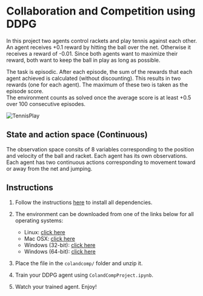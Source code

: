 [//]: # (Image References)
[Tennis]: https://github.com/CatoGit/collaboration-and-competition/master/Tennis.gif "Tennis"

# Collaboration and Competition using DDPG

In this project two agents control rackets and play tennis against each other. 
An agent receives +0.1 reward by hitting the ball over the net. Otherwise it receives a reward of -0.01.
Since both agents want to maximize their reward, both want to keep the ball in play as long as possible.

The task is episodic. After each episode, the sum of the rewards that each agent achieved is calculated (without discounting).
This results in two rewards (one for each agent). The maximum of these two is taken as the episode score.  
The environment counts as solved once the average score is at least +0.5 over 100 consecutive episodes.


![TennisPlay][Tennis]

## State and action space (Continuous)

The observation space consits of 8 variables corresponding to the position and velocity of the ball and racket. 
Each agent has its own observations. 
Each agent has two continuous actions corresponding to movement toward or away from the net and jumping.

## Instructions
1. Follow the instructions [here](https://github.com/udacity/deep-reinforcement-learning#dependencies) to install all dependencies. 

2. The environment can be downloaded from one of the links below for all operating systems:
    * Linux: [click here](https://s3-us-west-1.amazonaws.com/udacity-drlnd/P3/Tennis/Tennis_Linux.zip)
    * Mac OSX: [click here](https://s3-us-west-1.amazonaws.com/udacity-drlnd/P3/Tennis/Tennis.app.zip)
    * Windows (32-bit): [click here](https://s3-us-west-1.amazonaws.com/udacity-drlnd/P3/Tennis/Tennis_Windows_x86.zip)
    * Windows (64-bit): [click here](https://s3-us-west-1.amazonaws.com/udacity-drlnd/P3/Tennis/Tennis_Windows_x86_64.zip)
    
3. Place the file in the `colandcomp/` folder and unzip it.

3. Train your DDPG agent using `ColandCompProject.ipynb`. 

4. Watch your trained agent. Enjoy!
